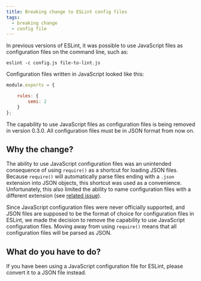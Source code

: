 ```yaml
---
title: Breaking change to ESLint config files
tags:
  - breaking change
  - config file
---
```


In previous versions of ESLint, it was possible to use JavaScript files as configuration files on the command line, such as:

```
eslint -c config.js file-to-lint.js
```

Configuration files written in JavaScript looked like this:

```js
module.exports = {

    rules: {
        semi: 2
    }
};
```

The capability to use JavaScript files as configuration files is being removed in version 0.3.0. All configuration files must be in JSON format from now on.

## Why the change?

The ability to use JavaScript configuration files was an unintended consequence of using `require()` as a shortcut for loading JSON files. Because `require()` will automatically parse files ending with a `.json` extension into JSON objects, this shortcut was used as a convenience. Unfortunately, this also limited the ability to name configuration files with a different extension (see [related issue](https://github.com/eslint/eslint/issues/486)).

Since JavaScript configuration files were never officially supported, and JSON files are supposed to be the format of choice for configuration files in ESLint, we made the decision to remove the capability to use JavaScript configuration files. Moving away from using `require()` means that all configuration files will be parsed as JSON.

## What do you have to do?

If you have been using a JavaScript configuration file for ESLint, please convert it to a JSON file instead.
